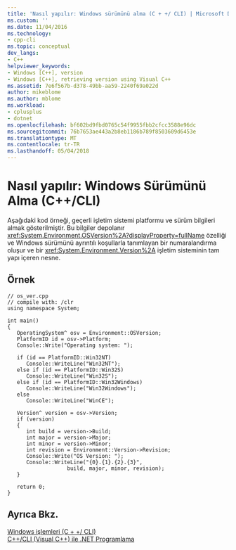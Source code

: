 ```yaml
---
title: 'Nasıl yapılır: Windows sürümünü alma (C + +/ CLI) | Microsoft Docs'
ms.custom: ''
ms.date: 11/04/2016
ms.technology:
- cpp-cli
ms.topic: conceptual
dev_langs:
- C++
helpviewer_keywords:
- Windows [C++], version
- Windows [C++], retrieving version using Visual C++
ms.assetid: 7e6f567b-d378-49bb-aa59-2240f69a022d
author: mikeblome
ms.author: mblome
ms.workload:
- cplusplus
- dotnet
ms.openlocfilehash: bf602bd9fbd0765c54f9955fbb2cfcc3588e96dc
ms.sourcegitcommit: 76b7653ae443a2b8eb1186b789f8503609d6453e
ms.translationtype: MT
ms.contentlocale: tr-TR
ms.lasthandoff: 05/04/2018
---
```

# <a name="how-to-retrieve-the-windows-version-ccli"></a>Nasıl yapılır: Windows Sürümünü Alma (C++/CLI)
Aşağıdaki kod örneği, geçerli işletim sistemi platformu ve sürüm bilgileri almak gösterilmiştir. Bu bilgiler depolanır <xref:System.Environment.OSVersion%2A?displayProperty=fullName> özelliği ve Windows sürümünü ayrıntılı koşullarla tanımlayan bir numaralandırma oluşur ve bir <xref:System.Environment.Version%2A> işletim sisteminin tam yapı içeren nesne.  
  
## <a name="example"></a>Örnek  
  
```  
// os_ver.cpp  
// compile with: /clr  
using namespace System;  
  
int main()   
{  
   OperatingSystem^ osv = Environment::OSVersion;  
   PlatformID id = osv->Platform;  
   Console::Write("Operating system: ");  
  
   if (id == PlatformID::Win32NT)  
      Console::WriteLine("Win32NT");  
   else if (id == PlatformID::Win32S)  
      Console::WriteLine("Win32S");  
   else if (id == PlatformID::Win32Windows)  
      Console::WriteLine("Win32Windows");  
   else  
      Console::WriteLine("WinCE");  
  
   Version^ version = osv->Version;  
   if (version)  
   {  
      int build = version->Build;  
      int major = version->Major;  
      int minor = version->Minor;  
      int revision = Environment::Version->Revision;  
      Console::Write("OS Version: ");  
      Console::WriteLine("{0}.{1}.{2}.{3}",   
                   build, major, minor, revision);  
   }  
  
   return 0;  
}  
```  
  
## <a name="see-also"></a>Ayrıca Bkz.  
 [Windows işlemleri (C + +/ CLI)](../dotnet/windows-operations-cpp-cli.md)   
 [C++/CLI (Visual C++) ile .NET Programlama](../dotnet/dotnet-programming-with-cpp-cli-visual-cpp.md)